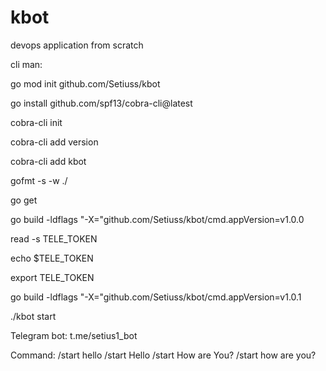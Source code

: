 # kbot
devops application from scratch

cli man:

go mod init github.com/Setiuss/kbot

go install github.com/spf13/cobra-cli@latest

cobra-cli init

cobra-cli add version

cobra-cli add kbot

gofmt -s -w ./

go get

go build -ldflags "-X="github.com/Setiuss/kbot/cmd.appVersion=v1.0.0

read -s TELE_TOKEN

echo $TELE_TOKEN

export TELE_TOKEN

go build -ldflags "-X="github.com/Setiuss/kbot/cmd.appVersion=v1.0.1

./kbot start


Telegram bot:
t.me/setius1_bot

Command:
/start hello
/start Hello
/start How are You?
/start how are you?
